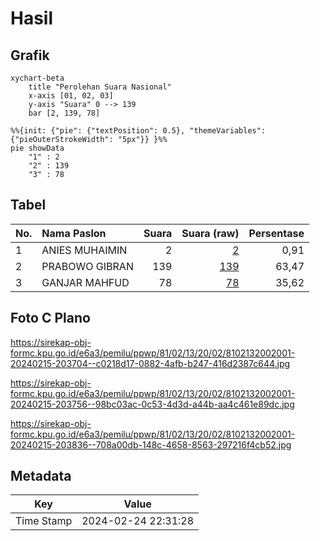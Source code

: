 # Hasil

## Grafik

```mermaid
xychart-beta
    title "Perolehan Suara Nasional"
    x-axis [01, 02, 03]
    y-axis "Suara" 0 --> 139
    bar [2, 139, 78]
```

```mermaid
%%{init: {"pie": {"textPosition": 0.5}, "themeVariables": {"pieOuterStrokeWidth": "5px"}} }%%
pie showData
    "1" : 2
    "2" : 139
    "3" : 78
```

## Tabel

| No. | Nama Paslon    | Suara | Suara (raw) | Persentase |
|:--- |:-------------- | -----:| -----------:| ----------:|
| 1   | ANIES MUHAIMIN | 2     | [2][p-1]    | 0,91       |
| 2   | PRABOWO GIBRAN | 139   | [139][p-2]  | 63,47      |
| 3   | GANJAR MAHFUD  | 78    | [78][p-3]   | 35,62      |


[p-1]: https://github.com/gigit-pemilu/pemilu-2024/blob/main/pilpres/hitung-suara/sub/81-maluku/sub/02-maluku-tenggara/sub/13-kei-kecil-timur/sub/2002-rewav/sub/001-tps/sub/paslon-1.txt
[p-2]: https://github.com/gigit-pemilu/pemilu-2024/blob/main/pilpres/hitung-suara/sub/81-maluku/sub/02-maluku-tenggara/sub/13-kei-kecil-timur/sub/2002-rewav/sub/001-tps/sub/paslon-2.txt
[p-3]: https://github.com/gigit-pemilu/pemilu-2024/blob/main/pilpres/hitung-suara/sub/81-maluku/sub/02-maluku-tenggara/sub/13-kei-kecil-timur/sub/2002-rewav/sub/001-tps/sub/paslon-3.txt

## Foto C Plano

https://sirekap-obj-formc.kpu.go.id/e6a3/pemilu/ppwp/81/02/13/20/02/8102132002001-20240215-203704--c0218d17-0882-4afb-b247-416d2387c644.jpg

https://sirekap-obj-formc.kpu.go.id/e6a3/pemilu/ppwp/81/02/13/20/02/8102132002001-20240215-203756--98bc03ac-0c53-4d3d-a44b-aa4c461e89dc.jpg

https://sirekap-obj-formc.kpu.go.id/e6a3/pemilu/ppwp/81/02/13/20/02/8102132002001-20240215-203836--708a00db-148c-4658-8563-297216f4cb52.jpg


## Metadata

| Key        | Value               |
| ---------- | ------------------- |
| Time Stamp | 2024-02-24 22:31:28 |



